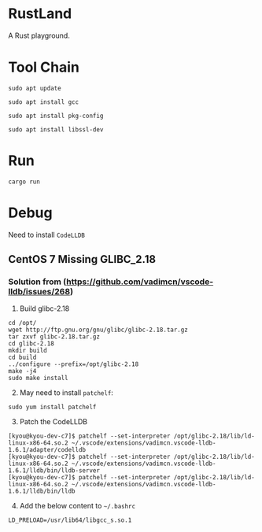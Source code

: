 # RustLand
A Rust playground.

# Tool Chain
`sudo apt update`

`sudo apt install gcc`

`sudo apt install pkg-config`

`sudo apt install libssl-dev`

# Run
`cargo run`

# Debug
Need to install `CodeLLDB`

## CentOS 7 Missing GLIBC_2.18
### Solution from (https://github.com/vadimcn/vscode-lldb/issues/268)
1. Build glibc-2.18
```
cd /opt/
wget http://ftp.gnu.org/gnu/glibc/glibc-2.18.tar.gz
tar zxvf glibc-2.18.tar.gz
cd glibc-2.18
mkdir build
cd build
../configure --prefix=/opt/glibc-2.18
make -j4
sudo make install
```
2. May need to install `patchelf`:
```
sudo yum install patchelf
```
3. Patch the CodeLLDB
```
[kyou@kyou-dev-c7]$ patchelf --set-interpreter /opt/glibc-2.18/lib/ld-linux-x86-64.so.2 ~/.vscode/extensions/vadimcn.vscode-lldb-1.6.1/adapter/codelldb
[kyou@kyou-dev-c7]$ patchelf --set-interpreter /opt/glibc-2.18/lib/ld-linux-x86-64.so.2 ~/.vscode/extensions/vadimcn.vscode-lldb-1.6.1/lldb/bin/lldb-server 
[kyou@kyou-dev-c7]$ patchelf --set-interpreter /opt/glibc-2.18/lib/ld-linux-x86-64.so.2 ~/.vscode/extensions/vadimcn.vscode-lldb-1.6.1/lldb/bin/lldb
```
4. Add the below content to `~/.bashrc`
```
LD_PRELOAD=/usr/lib64/libgcc_s.so.1
```
